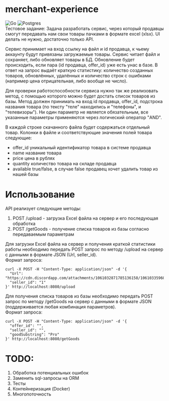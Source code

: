 # merchant-experience
![Go](https://img.shields.io/badge/go-%2300ADD8.svg?style=for-the-badge&logo=go&logoColor=white)
![Postgres](https://img.shields.io/badge/postgres-%23316192.svg?style=for-the-badge&logo=postgresql&logoColor=white)  
Тестовое задание:
Задача разработать сервис, через который продавцы смогут передавать нам свои товары пачками в формате excel (xlsx).
UI делать не нужно, достаточно только API.

Сервис принимает на вход ссылку на файл и id продавца, к чьему аккаунту будут привязаны загружаемые товары. Сервис читает файл и сохраняет, либо обновляет товары в БД. Обновление будет происходить, если пара (id продавца, offer_id) уже есть унас в базе. В ответ на запрос выдаёт краткую статистику: количество созданных товаров, обновлённых, удалённых и количество
строк с ошибками (например цена отрицательная, либо вообще не число).

Для проверки работоспособности сервиса нужно так же реализовать метод, с помощью которого можно будет достать список товаров
из базы. Метод должен принимать на вход id продавца, offer_id, подстрока названия товара (по тексту "теле" находились и
"телефоны", и "телевизоры"). Ни один параметр не является обязательным, все указанные параметры применяются через логический оператор "AND".

В каждой строке скачанного файла будет содержаться отдельный товар. Колонки в файле и соответствующие значения полей
товара следующие:

- offer_id уникальный идентификатор товара в системе продавца
- name название товара
- price цена в рублях
- quantity количество товара на складе продавца
- available true/false, в случае false продавец хочет удалить товар из нашей базы

# Использование

API реализует следующие методы:
1. POST /upload - загрузка Excel файла на сервер и его последующая обработка
2. POST /getGoods - получение списка товаров из базы согласно передаваемым параметрам

Для загрузки Excel файла на сервер и получения краткой статистики работы необходимо передать POST запрос по методу /upload на сервер c данными в формате JSON (Url, seller_id).  
Формат запроса:
```
curl -X POST -H "Content-Type: application/json" -d '{
  "Url": "https://cdn.discordapp.com/attachments/1061032871785136158/1061033596057567394/goods_initial.xlsx",
  "seller_id": "1"
}' http://localhost:8080/upload
```
Для получения списка товаров из базы необходимо передать POST запрос по методу /getGoods на сервер c данными в формате JSON (поддерживается любая комбинация параметров).  
Формат запроса:
```
curl -X POST -H "Content-Type: application/json" -d '{
  "offer_id": "",
  "seller_id": "",
  "goodSubstring": "Pro"
}' http://localhost:8080/getGoods
```
# TODO:  
1) Обработка потенциальных ошибок
2) Заменить sql-запросы на ORM
3) Тесты
4) Контейнеризация (Docker)
5) Многопоточность
